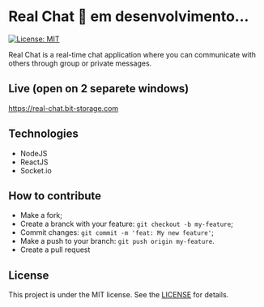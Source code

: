 # Real Chat :speech_balloon: em desenvolvimento...
 [![License: MIT](https://img.shields.io/badge/License-MIT-yellow.svg)](https://opensource.org/licenses/MIT)

Real Chat is a real-time chat application where you can communicate with others through group or private messages.

## Live (open on 2 separete windows)
https://real-chat.bit-storage.com

## Technologies

 - NodeJS
 - ReactJS
 - Socket.io

## How to contribute

- Make a fork;
- Create a branck with your feature: `git checkout -b my-feature`;
- Commit changes: `git commit -m 'feat: My new feature'`;
- Make a push to your branch: `git push origin my-feature`.
- Create a pull request

## License

This project is under the MIT license. See the [LICENSE](LICENSE.md) for details.
